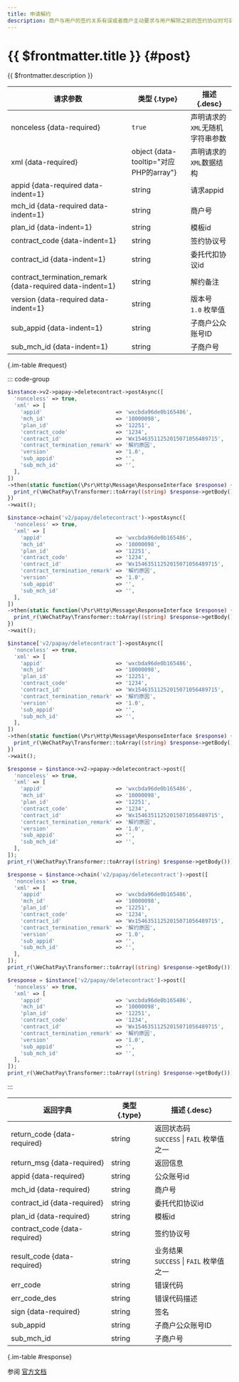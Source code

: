 ```yaml
---
title: 申请解约
description: 商户与用户的签约关系有误或者商户主动要求与用户解除之前的签约协议时可调用此接口完成解约。
---
```


# {{ $frontmatter.title }} {#post}

{{ $frontmatter.description }}

| 请求参数 | 类型 {.type} | 描述 {.desc}
| --- | --- | ---
| nonceless {data-required} | `true` | 声明请求的`XML`无随机字符串参数
| xml {data-required} | object {data-tooltip="对应PHP的array"} | 声明请求的`XML`数据结构
| appid {data-required data-indent=1} | string | 请求appid
| mch_id {data-required data-indent=1} | string | 商户号
| plan_id {data-indent=1} | string | 模板id
| contract_code {data-indent=1} | string | 签约协议号
| contract_id {data-indent=1} | string | 委托代扣协议id
| contract_termination_remark {data-required data-indent=1} | string | 解约备注
| version {data-required data-indent=1} | string | 版本号<br/>`1.0` 枚举值
| sub_appid {data-indent=1} | string | 子商户公众账号ID
| sub_mch_id {data-indent=1} | string | 子商户号

{.im-table #request}

::: code-group

```php [异步纯链式]
$instance->v2->papay->deletecontract->postAsync([
  'nonceless' => true,
  'xml' => [
    'appid'                       => 'wxcbda96de0b165486',
    'mch_id'                      => '10000098',
    'plan_id'                     => '12251',
    'contract_code'               => '1234',
    'contract_id'                 => 'Wx15463511252015071056489715',
    'contract_termination_remark' => '解约原因',
    'version'                     => '1.0',
    'sub_appid'                   => '',
    'sub_mch_id'                  => '',
  ],
])
->then(static function(\Psr\Http\Message\ResponseInterface $response) {
  print_r(\WeChatPay\Transformer::toArray((string) $response->getBody()));
})
->wait();
```

```php [异步声明式]
$instance->chain('v2/papay/deletecontract')->postAsync([
  'nonceless' => true,
  'xml' => [
    'appid'                       => 'wxcbda96de0b165486',
    'mch_id'                      => '10000098',
    'plan_id'                     => '12251',
    'contract_code'               => '1234',
    'contract_id'                 => 'Wx15463511252015071056489715',
    'contract_termination_remark' => '解约原因',
    'version'                     => '1.0',
    'sub_appid'                   => '',
    'sub_mch_id'                  => '',
  ],
])
->then(static function(\Psr\Http\Message\ResponseInterface $response) {
  print_r(\WeChatPay\Transformer::toArray((string) $response->getBody()));
})
->wait();
```

```php [异步属性式]
$instance['v2/papay/deletecontract']->postAsync([
  'nonceless' => true,
  'xml' => [
    'appid'                       => 'wxcbda96de0b165486',
    'mch_id'                      => '10000098',
    'plan_id'                     => '12251',
    'contract_code'               => '1234',
    'contract_id'                 => 'Wx15463511252015071056489715',
    'contract_termination_remark' => '解约原因',
    'version'                     => '1.0',
    'sub_appid'                   => '',
    'sub_mch_id'                  => '',
  ],
])
->then(static function(\Psr\Http\Message\ResponseInterface $response) {
  print_r(\WeChatPay\Transformer::toArray((string) $response->getBody()));
})
->wait();
```

```php [同步纯链式]
$response = $instance->v2->papay->deletecontract->post([
  'nonceless' => true,
  'xml' => [
    'appid'                       => 'wxcbda96de0b165486',
    'mch_id'                      => '10000098',
    'plan_id'                     => '12251',
    'contract_code'               => '1234',
    'contract_id'                 => 'Wx15463511252015071056489715',
    'contract_termination_remark' => '解约原因',
    'version'                     => '1.0',
    'sub_appid'                   => '',
    'sub_mch_id'                  => '',
  ],
]);
print_r(\WeChatPay\Transformer::toArray((string) $response->getBody()));
```

```php [同步声明式]
$response = $instance->chain('v2/papay/deletecontract')->post([
  'nonceless' => true,
  'xml' => [
    'appid'                       => 'wxcbda96de0b165486',
    'mch_id'                      => '10000098',
    'plan_id'                     => '12251',
    'contract_code'               => '1234',
    'contract_id'                 => 'Wx15463511252015071056489715',
    'contract_termination_remark' => '解约原因',
    'version'                     => '1.0',
    'sub_appid'                   => '',
    'sub_mch_id'                  => '',
  ],
]);
print_r(\WeChatPay\Transformer::toArray((string) $response->getBody()));
```

```php [同步属性式]
$response = $instance['v2/papay/deletecontract']->post([
  'nonceless' => true,
  'xml' => [
    'appid'                       => 'wxcbda96de0b165486',
    'mch_id'                      => '10000098',
    'plan_id'                     => '12251',
    'contract_code'               => '1234',
    'contract_id'                 => 'Wx15463511252015071056489715',
    'contract_termination_remark' => '解约原因',
    'version'                     => '1.0',
    'sub_appid'                   => '',
    'sub_mch_id'                  => '',
  ],
]);
print_r(\WeChatPay\Transformer::toArray((string) $response->getBody()));
```

:::

| 返回字典 | 类型 {.type} | 描述 {.desc}
| --- | --- | ---
| return_code {data-required} | string | 返回状态码<br/>`SUCCESS` \| `FAIL` 枚举值之一
| return_msg {data-required} | string | 返回信息
| appid {data-required} | string | 公众账号id
| mch_id {data-required} | string | 商户号
| contract_id {data-required} | string | 委托代扣协议id
| plan_id {data-required} | string | 模板id
| contract_code {data-required} | string | 签约协议号
| result_code {data-required} | string | 业务结果<br/>`SUCCESS` \| `FAIL` 枚举值之一
| err_code | string | 错误代码
| err_code_des | string | 错误代码描述
| sign {data-required} | string | 签名
| sub_appid | string | 子商户公众账号ID
| sub_mch_id | string | 子商户号

{.im-table #response}

参阅 [官方文档](https://pay.weixin.qq.com/wiki/doc/api/wxpay_v2/papay/chapter3_9.shtml)
